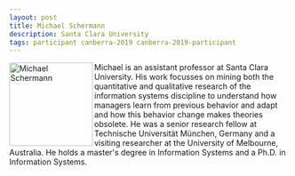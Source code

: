 ```yaml
---
layout: post
title: Michael Schermann
description: Santa Clara University
tags: participant canberra-2019 canberra-2019-participant
---
```

<img align="left" width="150" height="150" src="/assets/people/Schermann-Michael.png" alt="Michael Schermann "/>Michael is an assistant professor at Santa Clara University. His work focusses on mining both the quantitative and qualitative research of the information systems discipline to understand how
managers learn from previous behavior and adapt and how this behavior change makes theories obsolete. He was a senior research fellow at Technische Universität München, Germany and a visiting researcher at
the University of Melbourne, Australia. He holds a master's degree in Information Systems and a Ph.D. in Information Systems.  

<a href="https://twitter.com/m_icha" title="Twitter" target="_blank"
rel="noopener">
  <i class="fa fa-twitter fa-2x" style="color:#4FB3A9"></i>
</a>&nbsp;
<a href="https://github.com/mschermann" title="GitHub" target="_blank" rel="noopener">
  <i class="fa fa-github fa-2x" style="color:#4FB3A9"></i>
</a>
